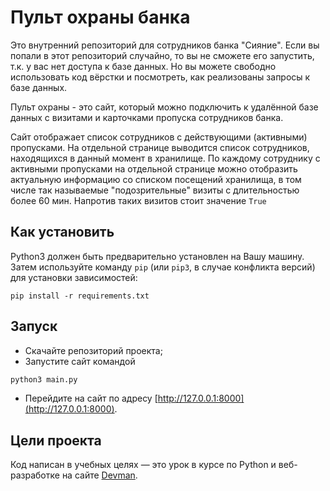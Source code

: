 # Пульт охраны банка

Это внутренний репозиторий для сотрудников банка "Сияние". Если вы попали в этот репозиторий случайно,
то вы не сможете его запустить, т.к. у вас нет доступа к базе данных. Но вы можете свободно использовать
код вёрстки и посмотреть, как реализованы запросы к базе данных.

Пульт охраны - это сайт, который можно подключить к удалённой базе данных с визитами и карточками
пропуска сотрудников банка.

Сайт отображает список сотрудников с действующими (активными) пропусками.
На отдельной странице выводится список сотрудников, находящихся в данный момент в хранилище.
По каждому сотруднику с активными пропусками на отдельной странице можно отобразить актуальную информацию со списком посещений хранилища, в том числе так называемые "подозрительные" визиты с длительностью более 60 мин. Напротив таких визитов стоит значение
```True```

## Как установить

Python3 должен быть предварительно установлен на Вашу машину. 
Затем используйте команду `pip` (или `pip3`, в случае конфликта версий) для установки зависимостей:
```
pip install -r requirements.txt
```

## Запуск

- Скачайте репозиторий проекта;
- Запустите сайт командой 
```bash
python3 main.py
```
- Перейдите на сайт по адресу [http://127.0.0.1:8000](http://127.0.0.1:8000).

## Цели проекта

Код написан в учебных целях — это урок в курсе по Python и веб-разработке на сайте [Devman](https://dvmn.org).
